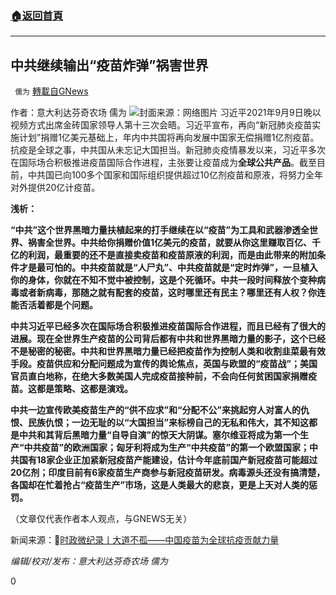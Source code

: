 ###  [:house:返回首頁](https://github.com/ourhimalayas/txt)
---


## 中共继续输出“疫苗炸弹”祸害世界
` 儒为` [轉載自GNews](https://gnews.org/zh-hans/1527636/)

作者：意大利达芬奇农场 儒为
![](https://assets.gnews.org/wp-content/uploads/2021/09/中共疫苗输出.jpeg)封面来源：网络图片
习近平2021年9月9日晚以视频方式出席金砖国家领导人第十三次会晤。习近平宣布，再向“新冠肺炎疫苗实施计划”捐赠1亿美元基础上，年内中共国将再向发展中国家无偿捐赠1亿剂疫苗。抗疫是全球之事，中共国从未忘记大国担当。新冠肺炎疫情暴发以来，习近平多次在国际场合积极推进疫苗国际合作进程，主张要让疫苗成为**全球公共产品**。截至目前，中共国已向100多个国家和国际组织提供超过10亿剂疫苗和原液，将努力全年对外提供20亿计疫苗。

**浅析：**

**“中共”这个世界黑暗力量扶植起来的打手继续在以“疫苗”为工具和武器渗透全世界、祸害全世界。中共给你捐赠价值1亿美元的疫苗，就要从你这里赚取百亿、千亿的利润，最重要的还不是直接卖疫苗和疫苗原液的利润，而是由此带来的附加条件才是最可怕的。中共疫苗就是“人尸丸”、中共疫苗就是“定时炸弹”，一旦植入你的身体，你就在不知不觉中被控制，这是个死循环。中共一段时间释放个变种病毒或者新病毒，那随之就有配套的疫苗，这时哪里还有民主？哪里还有人权？你连能否活着都是个问题。**

**中共习近平已经多次在国际场合积极推进疫苗国际合作进程，而且已经有了很大的进展。现在全世界生产疫苗的公司背后都有中共和世界黑暗力量的影子，这个已经不是秘密的秘密。中共和世界黑暗力量已经把疫苗作为控制人类和收割韭菜最有效手段。疫苗供应和分配问题成为宣传的舆论焦点，英国与欧盟的“疫苗战”；美国官员直白地称，在绝大多数美国人完成疫苗接种前，不会向任何贫困国家捐赠疫苗。这都是策略、这都是演戏。**

**中共一边宣传欧美疫苗生产的“供不应求”和“分配不公”来挑起穷人对富人的仇恨、民族仇恨；一边无耻的以“大国担当”来标榜自己的无私和伟大，其不知这都是中共和其背后黑暗力量“自导自演”的惊天大阴谋。塞尔维亚将成为第一个生产“中共疫苗”的欧洲国家；匈牙利将成为生产“中共疫苗”的第一个欧盟国家；中共国有18家企业正加紧新冠疫苗产能建设，估计今年底前国产新冠疫苗可能超过20亿剂；印度目前有6家疫苗生产商参与新冠疫苗研发。病毒源头还没有搞清楚，各国却在忙着抢占“疫苗生产”市场，这是人类最大的悲哀，更是上天对人类的惩罚。**

（文章仅代表作者本人观点，与GNEWS无关）

新闻来源：🔗[时政微纪录丨大道不孤——中国疫苗为全球抗疫贡献力量](http://m.news.cctv.com/2021/09/11/ARTIhRVSUVAIMIcBI8lNFYyJ210911.shtml)

*编辑/校对/发布：意大利达芬奇农场 儒为*

0
